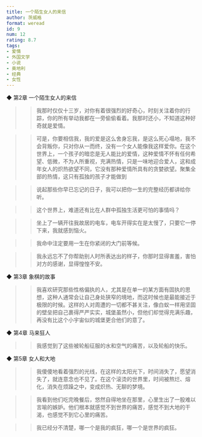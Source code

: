 ```yaml
---
title: 一个陌生女人的来信
author: 茨威格
format: weread
id: 9
num: 12
rating: 8.7
tags: 
- 爱情
- 外国文学
- 小说
- 奥地利
- 经典
- 女性
---
```


◆ 第2章 一个陌生女人的来信

>> 我那时仅仅十三岁，对你有着很强烈的好奇心，时刻关注着你的行踪，你的所有举动我都在一旁偷偷看着。我那时还小，不知道这种好奇就是爱情。

>> 可是，你要相信我，我的爱是这么舍身忘我，是这么死心塌地，我不会背叛你，只对你从一而终，没有一个女人能像我这样爱你。在这个世界上，一个孩子的暗恋是无人能比的爱情，这种爱情不怀有任何希望、低微，不为人所重视，充满热情，只是一味地迎合爱人，这和成年女人的炽热欲望不同，它没有那种爱情所具有的贪婪欲望。聚集全部的热情，这只有孤独的孩子才能做到

>> 说起那些你早已忘记的日子，我可以把你一生的完整经历都讲给你听。

>> 这个世界上，难道还有比在人群中孤独生活更可怕的事情吗？

>> 坐上了一辆开往我故居的电车，电车开得实在是太慢了，只要它一停下来，我就感到恼火。

>> 我命中注定要用一生在你紧闭的大门前等候。

>> 我永远忘不了你帮助别人时所表达出的样子，你那时显得害羞，害怕对方的感谢，显得惶惶不安。


◆ 第3章 象棋的故事

>> 我喜欢研究那些性格偏执的人，尤其是在单一的某方面有固执的思想，这种人通常会让自己身处狭窄的境地，而这时候也是最能接近于极限的时候。这样的人对周遭的一切都不甚关注，像白蚁一样用坚固的壁垒把自己裹得严严实实，城堡虽然小，但他们却觉得充满乐趣，再没有比这个小宇宙似的城堡更合他们的意了。


◆ 第4章 马来狂人

>> 我感觉到了这些被轮船征服的水和空气的痛苦，以及轮船的快乐。


◆ 第5章 女人和大地

>> 我傻傻地看着强烈的光线，在这样的太阳光下，时间消失了，愿望消失了，就连意念也不见了。在这个滚烫的世界里，时间被熬烂、熔化，消失在烦躁之中，变成炽热、无聊的梦境。

>> 我看到他们吃完晚餐后，悠然自得地坐在那里，心里生出了一股难以言喻的嫉妒。他们根本就感觉不到世界的痛苦，感觉不到大地的干渴，也感觉不到它心里的痛苦。

>> 我已经分不清楚，哪一个是我的疯狂，哪一个是世界的疯狂。

